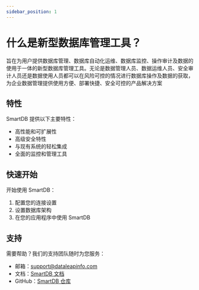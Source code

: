 ```yaml
---
sidebar_position: 1
---
```


# 什么是新型数据库管理工具？

旨在为用户提供数据库管理、数据库自动化运维、数据库监控、操作审计及数据的使用于一体的新型数据库管理工具。无论是数据管理人员、数据运维人员、安全审计人员还是数据使用人员都可以在风险可控的情况进行数据库操作及数据的获取，为企业数据管理提供使用方便、部署快捷、安全可控的产品解决方案

## 特性

SmartDB 提供以下主要特性：

- 高性能和可扩展性
- 高级安全特性
- 与现有系统的轻松集成
- 全面的监控和管理工具

## 快速开始

开始使用 SmartDB：

1. 配置您的连接设置
2. 设置数据库架构
3. 在您的应用程序中使用 SmartDB

## 支持

需要帮助？我们的支持团队随时为您服务：

- 邮箱：support@dataleapinfo.com
- 文档：[SmartDB 文档](https://dataleapinfo.github.io/smartdb-doc/intro)
- GitHub：[SmartDB 仓库](https://github.com/dataleapinfo)

